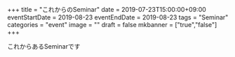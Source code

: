 +++
title =  "これからのSeminar"
date = 2019-07-23T15:00:00+09:00
eventStartDate = 2019-08-23
eventEndDate = 2019-08-23
tags = "Seminar"
categories = "event"
image = ""
draft = false
mkbanner = ["true","false"]
+++


これからあるSeminarです

